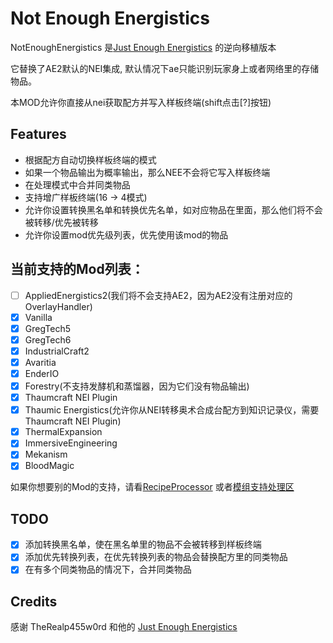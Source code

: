 # Not Enough Energistics
NotEnoughEnergistics 是[Just Enough Energistics](https://www.curseforge.com/minecraft/mc-mods/just-enough-energistics-jee) 的逆向移植版本

它替换了AE2默认的NEI集成, 默认情况下ae只能识别玩家身上或者网络里的存储物品。

本MOD允许你直接从nei获取配方并写入样板终端(shift点击[?]按钮)

## Features

- 根据配方自动切换样板终端的模式
- 如果一个物品输出为概率输出，那么NEE不会将它写入样板终端
- 在处理模式中合并同类物品
- 支持增广样板终端(16 -> 4模式)
- 允许你设置转换黑名单和转换优先名单，如对应物品在里面，那么他们将不会被转移/优先被转移
- 允许你设置mod优先级列表，优先使用该mod的物品

## 当前支持的Mod列表：

- [ ]  AppliedEnergistics2(我们将不会支持AE2，因为AE2没有注册对应的OverlayHandler)
- [x]  Vanilla
- [x]  GregTech5
- [x]  GregTech6
- [x]  IndustrialCraft2
- [x]  Avaritia
- [x]  EnderIO
- [x]  Forestry(不支持发酵机和蒸馏器，因为它们没有物品输出)
- [x]  Thaumcraft NEI Plugin
- [x]  Thaumic Energistics(允许你从NEI转移奥术合成台配方到知识记录仪，需要Thaumcraft NEI Plugin)
- [x]  ThermalExpansion
- [x]  ImmersiveEngineering
- [x]  Mekanism
- [x]  BloodMagic

如果你想要别的Mod的支持，请看[RecipeProcessor](./src/main/java/com/github/vfyjxf/nee/processor/RecipeProcessor.java) 或者[模组支持处理区](https://github.com/vfyjxf/NotEnoughEnergistics/issues/1)

## TODO
- [x] 添加转换黑名单，使在黑名单里的物品不会被转移到样板终端
- [x] 添加优先转换列表，在优先转换列表的物品会替换配方里的同类物品
- [x] 在有多个同类物品的情况下，合并同类物品

## Credits
感谢 TheRealp455w0rd 和他的 [Just Enough Energistics](https://www.curseforge.com/minecraft/mc-mods/just-enough-energistics-jee)


